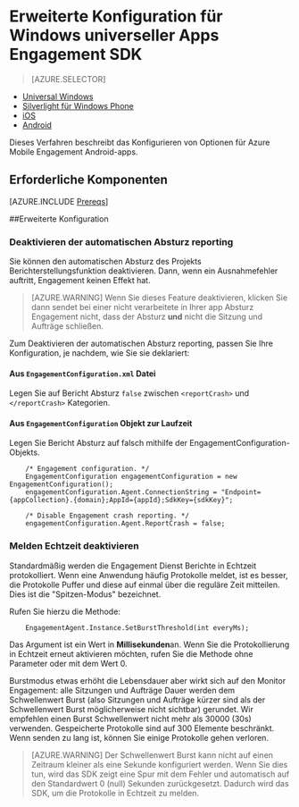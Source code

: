 <properties
    pageTitle="Erweiterte Konfiguration für Windows universeller Apps Engagement SDK"
    description="Erweiterte Konfiguration von Optionen für Mobile-Engagement mit Universal Apps für Windows Azure"                    
    services="mobile-engagement"
    documentationCenter="mobile"
    authors="piyushjo"
    manager="erikre"
    editor="" />

<tags
    ms.service="mobile-engagement"
    ms.workload="mobile"
    ms.tgt_pltfrm="mobile-windows-store"
    ms.devlang="dotnet"
    ms.topic="article"
    ms.date="10/04/2016"
    ms.author="piyushjo;ricksal" />

# <a name="advanced-configuration-for-windows-universal-apps-engagement-sdk"></a>Erweiterte Konfiguration für Windows universeller Apps Engagement SDK

> [AZURE.SELECTOR]
- [Universal Windows](mobile-engagement-windows-store-advanced-configuration.md)
- [Silverlight für Windows Phone](mobile-engagement-windows-phone-integrate-engagement.md)
- [iOS](mobile-engagement-ios-integrate-engagement.md)
- [Android](mobile-engagement-android-advanced-configuration.md)

Dieses Verfahren beschreibt das Konfigurieren von Optionen für Azure Mobile Engagement Android-apps.

## <a name="prerequisites"></a>Erforderliche Komponenten

[AZURE.INCLUDE [Prereqs](../../includes/mobile-engagement-windows-store-prereqs.md)]

##<a name="advanced-configuration"></a>Erweiterte Konfiguration

### <a name="disable-automatic-crash-reporting"></a>Deaktivieren der automatischen Absturz reporting

Sie können den automatischen Absturz des Projekts Berichterstellungsfunktion deaktivieren. Dann, wenn ein Ausnahmefehler auftritt, Engagement keinen Effekt hat.

> [AZURE.WARNING] Wenn Sie dieses Feature deaktivieren, klicken Sie dann sendet bei einer nicht verarbeitete in Ihrer app Absturz Engagement nicht, dass der Absturz **und** nicht die Sitzung und Aufträge schließen.

Zum Deaktivieren der automatischen Absturz reporting, passen Sie Ihre Konfiguration, je nachdem, wie Sie sie deklariert:

#### <a name="from-engagementconfigurationxml-file"></a>Aus `EngagementConfiguration.xml` Datei

Legen Sie auf Bericht Absturz `false` zwischen `<reportCrash>` und `</reportCrash>` Kategorien.

#### <a name="from-engagementconfiguration-object-at-run-time"></a>Aus `EngagementConfiguration` Objekt zur Laufzeit

Legen Sie Bericht Absturz auf falsch mithilfe der EngagementConfiguration-Objekts.

        /* Engagement configuration. */
        EngagementConfiguration engagementConfiguration = new EngagementConfiguration();
        engagementConfiguration.Agent.ConnectionString = "Endpoint={appCollection}.{domain};AppId={appId};SdkKey={sdkKey}";

        /* Disable Engagement crash reporting. */
        engagementConfiguration.Agent.ReportCrash = false;

### <a name="disable-real-time-reporting"></a>Melden Echtzeit deaktivieren

Standardmäßig werden die Engagement Dienst Berichte in Echtzeit protokolliert. Wenn eine Anwendung häufig Protokolle meldet, ist es besser, die Protokolle Puffer und diese auf einmal über die reguläre Zeit mitteilen. Dies ist die "Spitzen-Modus" bezeichnet.

Rufen Sie hierzu die Methode:

        EngagementAgent.Instance.SetBurstThreshold(int everyMs);

Das Argument ist ein Wert in **Millisekunden**an. Wenn Sie die Protokollierung in Echtzeit erneut aktivieren möchten, rufen Sie die Methode ohne Parameter oder mit dem Wert 0.

Burstmodus etwas erhöht die Lebensdauer aber wirkt sich auf den Monitor Engagement: alle Sitzungen und Aufträge Dauer werden dem Schwellenwert Burst (also Sitzungen und Aufträge kürzer sind als der Schwellenwert Burst möglicherweise nicht sichtbar) gerundet. Wir empfehlen einen Burst Schwellenwert nicht mehr als 30000 (30s) verwenden. Gespeicherte Protokolle sind auf 300 Elemente beschränkt. Wenn senden zu lang ist, können Sie einige Protokolle gehen verloren.

> [AZURE.WARNING] Der Schwellenwert Burst kann nicht auf einen Zeitraum kleiner als eine Sekunde konfiguriert werden. Wenn Sie dies tun, wird das SDK zeigt eine Spur mit dem Fehler und automatisch auf den Standardwert 0 (null) Sekunden zurückgesetzt. Dadurch wird das SDK, um die Protokolle in Echtzeit zu melden.

[here]:http://www.nuget.org/packages/Capptain.WindowsCS
[NuGet website]:http://docs.nuget.org/docs/start-here/overview
